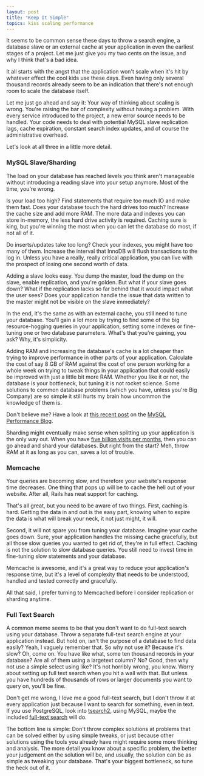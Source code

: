```yaml
---
layout: post
title: "Keep It Simple"
topics: kiss scaling performance
---
```

It seems to be common sense these days to throw a search engine, a database slave or an external cache at your application in even the earliest stages of a project. Let me just give you my two cents on the issue, and why I think that's a bad idea.

It all starts with the angst that the application won't scale when it's hit by whatever effect the cool kids use these days. Even having only several thousand records already seem to be an indication that there's not enough room to scale the database itself.

Let me just go ahead and say it: Your way of thinking about scaling is wrong. You're raising the bar of complexity without having a problem. With every service introduced to the project, a new error source needs to be handled. Your code needs to deal with potential MySQL slave replication lags, cache expiration, constant search index updates, and of course the administrative overhead.

Let's look at all three in a little more detail.

### MySQL Slave/Sharding

The load on your database has reached levels you think aren't manageable without introducing a reading slave into your setup anymore. Most of the time, you're wrong.

Is your load too high? Find statements that require too much IO and make them fast. Does your database touch the hard drives too much? Increase the cache size and add more RAM. The more data and indexes you can store in-memory, the less hard drive activity is required. Caching sure is king, but you're winning the most when you can let the database do most, if not all of it.

Do inserts/updates take too long? Check your indexes, you might have too many of them. Increase the interval that InnoDB will flush transactions to the log in. Unless you have a really, really critical application, you can live with the prospect of losing one second worth of data.

Adding a slave looks easy. You dump the master, load the dump on the slave, enable replication, and you're golden. But what if your slave goes down? What if the replication lacks so far behind that it would impact what the user sees? Does your application handle the issue that data written to the master might not be visible on the slave immediately?

In the end, it's the same as with an external cache, you still need to tune your database. You'll gain a lot more by trying to find some of the big resource-hogging queries in your application, setting some indexes or fine-tuning one or two database parameters. What's that you're gaining, you ask? Why, it's simplicity.

Adding RAM and increasing the database's cache is a lot cheaper than trying to improve performance in other parts of your application. Calculate the cost of say 8 GB of RAM against the cost of one person working for a whole week on trying to tweak things in your application that could easily be improved with just a little bit more RAM. Whether you like it or not, the database is your bottleneck, but tuning it is not rocket science. Some solutions to common database problems (which you have, unless you're Big Company) are so simple it still hurts my brain how uncommon the knowledge of them is.

Don't believe me? Have a look at [this recent post](http://www.mysqlperformanceblog.com/2009/03/01/kiss-kiss-kiss/) on the [MySQL Performance Blog](http://www.mysqlperformanceblog.com/).

Sharding might eventually make sense when splitting up your application is the only way out. When you have [five billion visits per months](http://www.jurriaanpersyn.com/archives/2009/02/12/database-sharding-at-netlog-with-mysql-and-php/), then you can go ahead and shard your databases. But right from the start? Meh, throw RAM at it as long as you can, saves a lot of trouble.

### Memcache

Your queries are becoming slow, and therefore your website's response time decreases. One thing that pops up will be to cache the hell out of your website. After all, Rails has neat support for caching.

That's all great, but you need to be aware of two things. First, caching is hard. Getting the data in and out is the easy part, knowing when to expire the data is what will break your neck, it not just might, it will.

Second, it will not spare you from tuning your database. Imagine your cache goes down. Sure, your application handles the missing cache gracefully, but all those slow queries you wanted to get rid of, they're in full effect. Caching is not the solution to slow database queries. You still need to invest time in fine-tuning slow statements and your database.

Memcache is awesome, and it's a great way to reduce your application's response time, but it's a level of complexity that needs to be understood, handled and tested correctly and gracefully.

All that said, I prefer turning to Memcached before I consider replication or sharding anytime.

### Full Text Search

A common meme seems to be that you don't want to do full-text search using your database. Throw a separate full-text search engine at your application instead. But hold on, isn't the purpose of a database to find data easily? Yeah, I vaguely remember that. So why not use it? Because it's slow? Oh, come on. You have like what, some ten thousand records in your database? Are all of them using a largetext column? No? Good, then why not use a simple select using like? It's not horribly wrong, you know. Worry about setting up full text search when you hit a wall with that. But unless you have hundreds of thousands of rows or larger documents you want to query on, you'll be fine.

Don't get me wrong, I love me a good full-text search, but I don't throw it at every application just because I want to search for something, even in text. If you use PostgreSQL, look into [tsearch2](http://www.postgresql.org/docs/current/static/tsearch2.html), using MySQL, maybe the included [full-text search](http://dev.mysql.com/doc/refman/5.1/en/fulltext-search.html) will do.

The bottom line is simple: Don't throw complex solutions at problems that can be solved either by using simple tweaks, or just because other solutions using the tools you already have might require some more thinking and analysis. The more detail you know about a specific problem, the better your judgement on the solution will be, and usually, the solution can be as simple as tweaking your database. That's your biggest bottleneck, so tune the heck out of it.